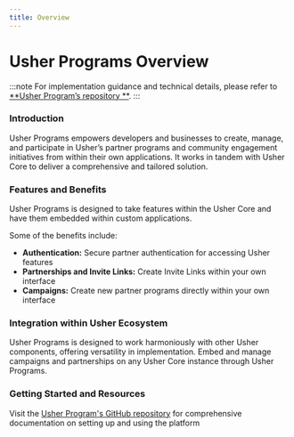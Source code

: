 ```yaml
---
title: Overview
---
```


# Usher Programs Overview

:::note
For implementation guidance and technical details, please refer to [**Usher Program’s repository
**](https://github.com/usherlabs/programs).
:::

### Introduction

Usher Programs empowers developers and businesses to create, manage, and participate in Usher’s partner programs and
community engagement initiatives from within their own applications. It works in tandem with Usher Core to deliver a
comprehensive and tailored solution.

### Features and Benefits

Usher Programs is designed to take features within the Usher Core and have them embedded within custom applications.

Some of the benefits include:

- **Authentication:** Secure partner authentication for accessing Usher features
- **Partnerships and Invite Links:** Create Invite Links within your own interface
- **Campaigns:** Create new partner programs directly within your own interface

### Integration within Usher Ecosystem

Usher Programs is designed to work harmoniously with other Usher components, offering versatility in implementation.
Embed and manage campaigns and partnerships on any Usher Core instance through Usher Programs.

### Getting Started and Resources

Visit the [Usher Program's GitHub repository](https://github.com/usherlabs/programs) for comprehensive documentation
on setting up and using the platform
